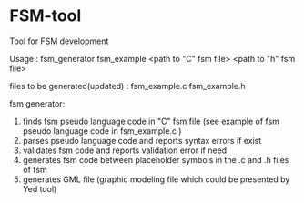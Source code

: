 FSM-tool
========

Tool for FSM development

Usage :
 fsm_generator  fsm_example   <path to "C" fsm file>   <path to "h" fsm file>
 
 files to be generated(updated) : fsm_example.c fsm_example.h 
 
 fsm generator: 
 1. finds fsm pseudo language code in  "C"  fsm file  (see example of fsm pseudo language code in fsm_example.c )
 2. parses pseudo language code and reports syntax errors if exist
 3. validates fsm code and reports validation error if need
 4. generates fsm code between placeholder symbols in the .c and .h files of fsm
 5. generates GML file (graphic modeling file which could be presented by Yed tool)
